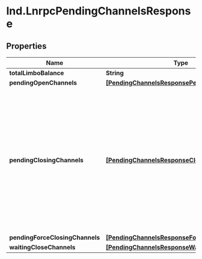# lnd.LnrpcPendingChannelsResponse

## Properties

Name | Type | Description | Notes
------------ | ------------- | ------------- | -------------
**totalLimboBalance** | **String** |  | [optional] 
**pendingOpenChannels** | [**[PendingChannelsResponsePendingOpenChannel]**](PendingChannelsResponsePendingOpenChannel.md) |  | [optional] 
**pendingClosingChannels** | [**[PendingChannelsResponseClosedChannel]**](PendingChannelsResponseClosedChannel.md) | Deprecated: Channels pending closing previously contained cooperatively closed channels with a single confirmation. These channels are now considered closed from the time we see them on chain. | [optional] 
**pendingForceClosingChannels** | [**[PendingChannelsResponseForceClosedChannel]**](PendingChannelsResponseForceClosedChannel.md) |  | [optional] 
**waitingCloseChannels** | [**[PendingChannelsResponseWaitingCloseChannel]**](PendingChannelsResponseWaitingCloseChannel.md) |  | [optional] 


